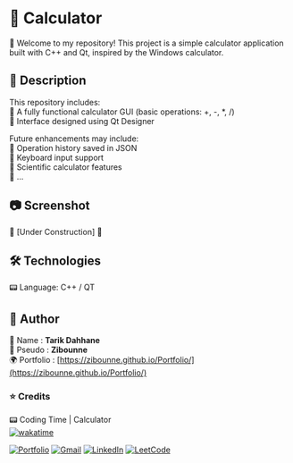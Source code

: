 # 📌 Calculator

🔹 Welcome to my repository! This project is a simple calculator application built with C++ and Qt, inspired by the Windows calculator.

## 📜 Description

This repository includes:<br>
🔹 A fully functional calculator GUI (basic operations: +, -, *, /)<br>
🔹 Interface designed using Qt Designer<br>

Future enhancements may include:<br>
🔹 Operation history saved in JSON<br>
🔹 Keyboard input support<br>
🔹 Scientific calculator features<br>
🔹 ...

## 📷 Screenshot

🚧 [Under Construction] 🚧

## 🛠️ Technologies

📟 Language: C++ / QT

## 👤 Author

📝 Name : **Tarik Dahhane**
<br>
📝 Pseudo : **Zibounne**
<br>
🌍 Portfolio : [https://zibounne.github.io/Portfolio/](https://zibounne.github.io/Portfolio/)

### ⭐ Credits

📟 Coding Time | Calculator
<br>
[![wakatime](https://wakatime.com/badge/user/018ee67a-8597-4af3-ab6a-199ac4f20f9d/project/018f0124-ebcd-438a-85b9-d0d67f28d2e8.svg)](https://wakatime.com/badge/user/018ee67a-8597-4af3-ab6a-199ac4f20f9d/project/018f0124-ebcd-438a-85b9-d0d67f28d2e8)
<br>

[![Portfolio](https://img.shields.io/badge/Portfolio-%23000000.svg?style=for-the-badge)](https://zibounne.github.io/Portfolio/) [![Gmail](https://img.shields.io/badge/Gmail-D14836?style=for-the-badge&logo=gmail&logoColor=white)](mailto:tarik.dahhane.pro@gmail.com) [![LinkedIn](https://img.shields.io/badge/linkedin-%230077B5.svg?style=for-the-badge&logo=linkedin&logoColor=white)](https://www.linkedin.com/in/tarik-dahhane-0777b3313)  [![LeetCode](https://img.shields.io/badge/LeetCode-FFA116?style=for-the-badge&logo=leetcode&logoColor=white)](https://leetcode.com/u/zibounne/)
